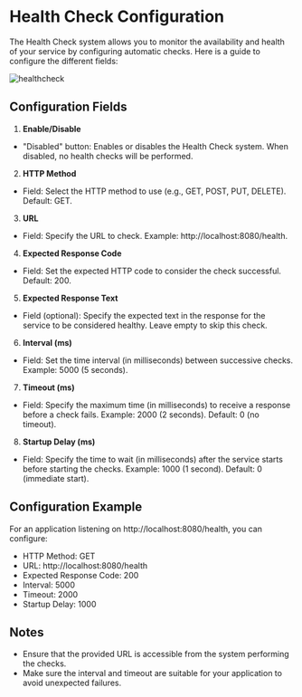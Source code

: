 # Health Check Configuration

The Health Check system allows you to monitor the availability and health of your service by configuring automatic checks. Here is a guide to configure the different fields:

![healthcheck](/reference/imgs/health-check.png)

## Configuration Fields

1. **Enable/Disable**
- "Disabled" button: Enables or disables the Health Check system. When disabled, no health checks will be performed.

2. **HTTP Method**
- Field: Select the HTTP method to use (e.g., GET, POST, PUT, DELETE). Default: GET.

3. **URL**
- Field: Specify the URL to check. Example: http://localhost:8080/health.

4. **Expected Response Code**
- Field: Set the expected HTTP code to consider the check successful. Default: 200.

5. **Expected Response Text**
- Field (optional): Specify the expected text in the response for the service to be considered healthy. Leave empty to skip this check.

6. **Interval (ms)**
- Field: Set the time interval (in milliseconds) between successive checks. Example: 5000 (5 seconds).

7. **Timeout (ms)**
- Field: Specify the maximum time (in milliseconds) to receive a response before a check fails. Example: 2000 (2 seconds). Default: 0 (no timeout).

8. **Startup Delay (ms)**
- Field: Specify the time to wait (in milliseconds) after the service starts before starting the checks. Example: 1000 (1 second). Default: 0 (immediate start).

## Configuration Example

For an application listening on http://localhost:8080/health, you can configure:

- HTTP Method: GET
- URL: http://localhost:8080/health
- Expected Response Code: 200
- Interval: 5000
- Timeout: 2000
- Startup Delay: 1000

## Notes

- Ensure that the provided URL is accessible from the system performing the checks.
- Make sure the interval and timeout are suitable for your application to avoid unexpected failures.